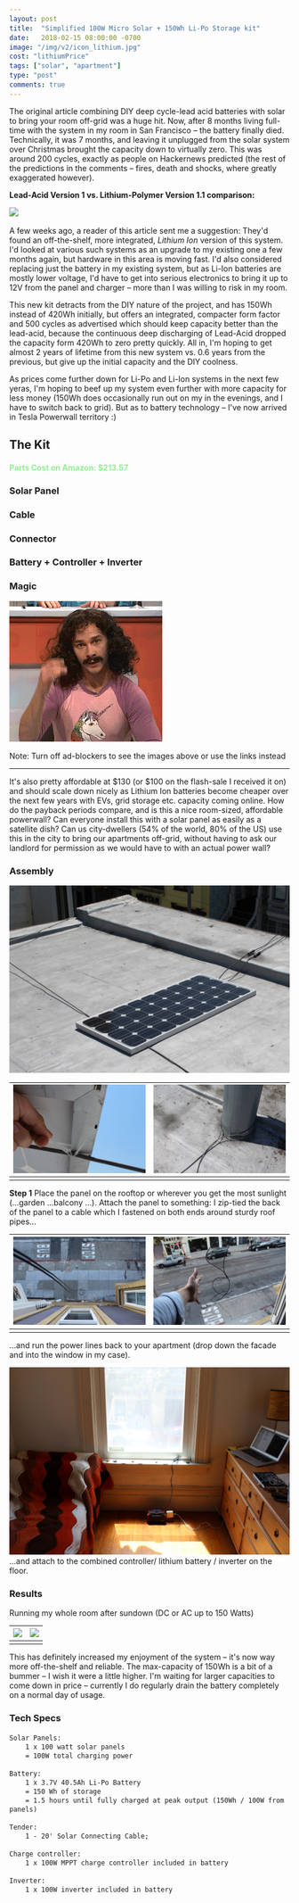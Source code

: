 ```yaml
---
layout: post
title:  "Simplified 100W Micro Solar + 150Wh Li-Po Storage kit"
date:   2018-02-15 08:00:00 -0700
image: "/img/v2/icon_lithium.jpg"
cost: "lithiumPrice"
tags: ["solar", "apartment"]
type: "post"
comments: true
---
```





The original article combining DIY deep cycle-lead acid batteries with solar to bring your room off-grid was a huge hit. Now, after 8 months living full-time with the system in my room in San Francisco – the battery finally died. Technically, it was 7 months, and leaving it unplugged from the solar system over Christmas brought the capacity down to virtually zero. This was around 200 cycles, exactly as people on Hackernews predicted (the rest of the predictions in the comments – fires, death and shocks, where greatly exaggerated however).

<b>Lead-Acid Version 1 vs. Lithium-Polymer Version 1.1 comparison:</b>

![](/img/v2/IMG_3316.JPG)





A few weeks ago, a reader of this article sent me a suggestion: They'd found an off-the-shelf, more integrated, _Lithium Ion_ version of this system. I'd looked at various such systems as an upgrade to my existing one a few months again, but hardware in this area is moving fast. I'd also considered replacing just the battery in my existing system, but as Li-Ion batteries are mostly lower voltage, I'd have to get into serious electronics to bring it up to 12V from the panel and charger – more than I was willing to risk in my room.

This new kit detracts from the DIY nature of the project, and has 150Wh instead of 420Wh initially, but offers an integrated, compacter form factor and 500 cycles as advertised which should keep capacity better than the lead-acid, because the continuous deep discharging of Lead-Acid dropped the capacity form 420Wh to zero pretty quickly. All in, I'm hoping to get  almost 2 years of lifetime from this new system vs. 0.6 years from the previous, but give up the initial capacity and the DIY coolness.

As prices come further down for Li-Po and Li-Ion systems in the next few yeras, I'm hoping to beef up my system even further with more capacity for less money (150Wh does occasionally run out on my in the evenings, and I have to switch back to grid). But as to battery technology – I've now arrived in Tesla Powerwall territory :)

The Kit
-------

<h4 style="color: lightgreen">Parts Cost on Amazon: $213.57</h4>

### Solar Panel


<script type="text/javascript">
amzn_assoc_tracking_id = "gridlesskits-20";
amzn_assoc_ad_mode = "manual";
amzn_assoc_ad_type = "smart";
amzn_assoc_marketplace = "amazon";
amzn_assoc_region = "US";
amzn_assoc_design = "enhanced_links";
amzn_assoc_asins = "B07DNP14JY";
amzn_assoc_placement = "adunit";
amzn_assoc_linkid = "bd4d228bf695e23c932e01bdc28684dd";
</script>
<script src="//z-na.amazon-adsystem.com/widgets/onejs?MarketPlace=US"></script>


### Cable

<script type="text/javascript">
amzn_assoc_tracking_id = "gridlesskits-20";
amzn_assoc_ad_mode = "manual";
amzn_assoc_ad_type = "smart";
amzn_assoc_marketplace = "amazon";
amzn_assoc_region = "US";
amzn_assoc_design = "enhanced_links";
amzn_assoc_asins = "B017PI2OUS";
amzn_assoc_placement = "adunit";
amzn_assoc_linkid = "d5f66b5f39615f3335176b73c90374dd";
</script>
<script src="//z-na.amazon-adsystem.com/widgets/onejs?MarketPlace=US"></script>

### Connector

<script type="text/javascript">
amzn_assoc_tracking_id = "gridlesskits-20";
amzn_assoc_ad_mode = "manual";
amzn_assoc_ad_type = "smart";
amzn_assoc_marketplace = "amazon";
amzn_assoc_region = "US";
amzn_assoc_design = "enhanced_links";
amzn_assoc_asins = "B00Z56ZR3E";
amzn_assoc_placement = "adunit";
amzn_assoc_linkid = "33d80f500910e3eb8d58bb0bbbeb3d67";
</script>
<script src="//z-na.amazon-adsystem.com/widgets/onejs?MarketPlace=US"></script>

### Battery + Controller + Inverter

<script type="text/javascript">
amzn_assoc_tracking_id = "gridlesskits-20";
amzn_assoc_ad_mode = "manual";
amzn_assoc_ad_type = "smart";
amzn_assoc_marketplace = "amazon";
amzn_assoc_region = "US";
amzn_assoc_design = "enhanced_links";
amzn_assoc_asins = "B07FXK89TR";
amzn_assoc_placement = "adunit";
amzn_assoc_linkid = "b0a714ddf5ac202be3be84c51a2f3a43";
</script>
<script src="//z-na.amazon-adsystem.com/widgets/onejs?MarketPlace=US"></script>


### Magic

![](/img/magic.gif)

Note: Turn off ad-blockers to see the images above or use the links instead

--------



It's also pretty affordable at $130 (or $100 on the flash-sale I received it on) and should scale down nicely as Lithium Ion batteries become cheaper over the next few years with EVs, grid storage etc. capacity coming online. How do the payback periods compare, and is this a nice room-sized, affordable powerwall? Can everyone install this with a solar panel as easily as a satellite dish? Can us city-dwellers (54% of the world, 80% of the US) use this in the city to bring our apartments off-grid, without having to ask our landlord for permission as we would have to with an actual power wall?

### Assembly


![](/img/ASSEMBLY4.jpg)


![](/img/ASSEMBLY4-1.jpg) | ![](/img/ASSEMBLY4-2.jpg)
:-----------------------------:|:-------------------------:
							   |

<b>Step 1</b> Place the panel on the rooftop or wherever you get the most sunlight (…garden …balcony …). Attach the panel to something: I zip-tied the back of the panel to a cable which I fastened on both ends around sturdy roof pipes...

![](/img/ASSEMBLY5.jpg) | ![](/img/ASSEMBLY6.jpg)
:-----------------------------:|:-------------------------:
							   |


...and run the power lines back to your apartment (drop down the facade and into the window in my case).



![](/img/v2/IMG_3338.jpg)
...and attach to the combined controller/ lithium battery / inverter on the floor.


### Results 

Running my whole room after sundown (DC or AC up to 150 Watts)



![](/img/v2/IMG_3329.JPG)  | ![](/img/v2/IMG_3336.JPG)
:---------------------------:|:-------------------------:
                              | 



This has definitely increased my enjoyment of the system – it's now way more off-the-shelf and reliable. The max-capacity of 150Wh is a bit of a bummer – I wish it were a little higher. I'm waiting for larger capacities to come down in price – currently I do regularly drain the battery completely on a normal day of usage.




### Tech Specs

	Solar Panels:
		1 x 100 watt solar panels
		= 100W total charging power 

	Battery:
		1 x 3.7V 40.5Ah Li-Po Battery
		= 150 Wh of storage
		= 1.5 hours until fully charged at peak output (150Wh / 100W from panels)

	Tender:
		1 - 20' Solar Connecting Cable; 

	Charge controller:
		1 x 100W MPPT charge controller included in battery

	Inverter:
		1 x 100W inverter included in battery